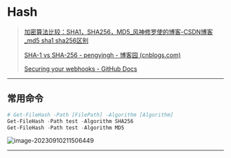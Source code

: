 # Hash

> [加密算法比较：SHA1，SHA256，MD5_风神修罗使的博客-CSDN博客_md5 sha1 sha256区别](https://blog.csdn.net/WuLex/article/details/81477097)
>
> [SHA-1 vs SHA-256 - pengyingh - 博客园 (cnblogs.com)](https://www.cnblogs.com/pengyingh/articles/2499181.html)
>
> [Securing your webhooks - GitHub Docs](https://docs.github.com/en/developers/webhooks-and-events/webhooks/securing-your-webhooks)

---

## 常用命令

```powershell
# Get-FileHash -Path [FilePath] -Algorithm [Algorithm]
Get-FileHash -Path test -Algorithm SHA256
Get-FileHash -Path test -Algorithm MD5
```

![image-20230910211506449](http://cdn.ayusummer233.top/DailyNotes/202309102115479.png)

---

